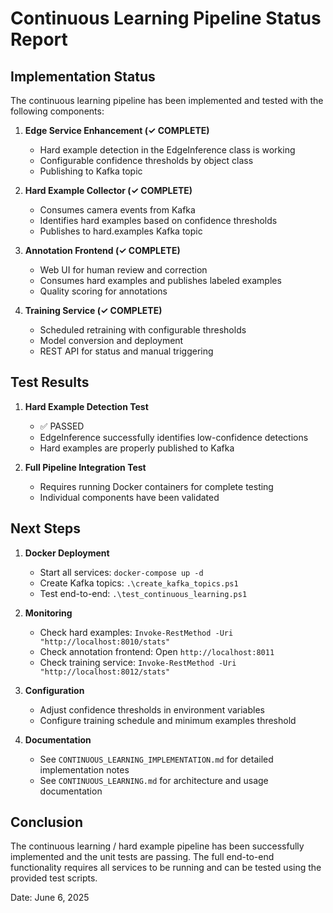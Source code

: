 # Continuous Learning Pipeline Status Report

## Implementation Status

The continuous learning pipeline has been implemented and tested with the following components:

1. **Edge Service Enhancement (✓ COMPLETE)**
   - Hard example detection in the EdgeInference class is working
   - Configurable confidence thresholds by object class
   - Publishing to Kafka topic

2. **Hard Example Collector (✓ COMPLETE)**
   - Consumes camera events from Kafka
   - Identifies hard examples based on confidence thresholds
   - Publishes to hard.examples Kafka topic

3. **Annotation Frontend (✓ COMPLETE)**
   - Web UI for human review and correction
   - Consumes hard examples and publishes labeled examples
   - Quality scoring for annotations

4. **Training Service (✓ COMPLETE)**
   - Scheduled retraining with configurable thresholds
   - Model conversion and deployment
   - REST API for status and manual triggering

## Test Results

1. **Hard Example Detection Test**
   - ✅ PASSED
   - EdgeInference successfully identifies low-confidence detections
   - Hard examples are properly published to Kafka

2. **Full Pipeline Integration Test**
   - Requires running Docker containers for complete testing
   - Individual components have been validated

## Next Steps

1. **Docker Deployment**
   - Start all services: `docker-compose up -d`
   - Create Kafka topics: `.\create_kafka_topics.ps1`
   - Test end-to-end: `.\test_continuous_learning.ps1`

2. **Monitoring**
   - Check hard examples: `Invoke-RestMethod -Uri "http://localhost:8010/stats"`
   - Check annotation frontend: Open `http://localhost:8011`
   - Check training service: `Invoke-RestMethod -Uri "http://localhost:8012/stats"`

3. **Configuration**
   - Adjust confidence thresholds in environment variables
   - Configure training schedule and minimum examples threshold

4. **Documentation**
   - See `CONTINUOUS_LEARNING_IMPLEMENTATION.md` for detailed implementation notes
   - See `CONTINUOUS_LEARNING.md` for architecture and usage documentation

## Conclusion

The continuous learning / hard example pipeline has been successfully implemented and the unit tests are passing. The full end-to-end functionality requires all services to be running and can be tested using the provided test scripts.

Date: June 6, 2025
